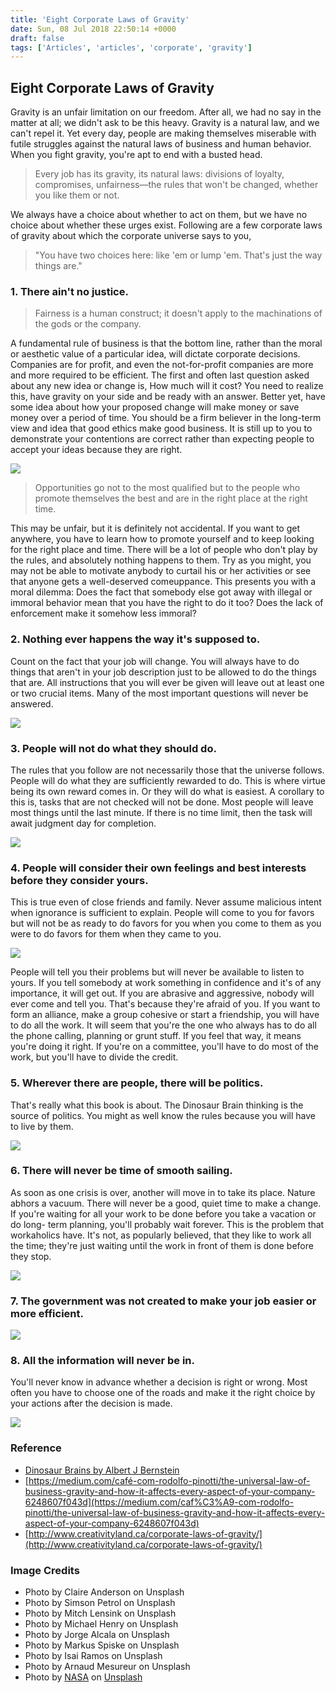 ```yaml
---
title: 'Eight Corporate Laws of Gravity'
date: Sun, 08 Jul 2018 22:50:14 +0000
draft: false
tags: ['Articles', 'articles', 'corporate', 'gravity']
---
```


Eight Corporate Laws of Gravity
-------------------------------

Gravity is an unfair limitation on our freedom. After all, we had no say in the matter at all; we didn't ask to be this heavy. Gravity is a natural law, and we can't repel it. Yet every day, people are making themselves miserable with futile struggles against the natural laws of business and human behavior. When you fight gravity, you're apt to end with a busted head.

> Every job has its gravity, its natural laws: divisions of loyalty, compromises, unfairness—the rules that won't be changed, whether you like them or not.

We always have a choice about whether to act on them, but we have no choice about whether these urges exist. Following are a few corporate laws of gravity about which the corporate universe says to you,

> "You have two choices here: like 'em or lump 'em. That's just the way things are."

### 1\. There ain't no justice.

> Fairness is a human construct; it doesn't apply to the machinations of the gods or the company.

A fundamental rule of business is that the bottom line, rather than the moral or aesthetic value of a particular idea, will dictate corporate decisions. Companies are for profit, and even the not-for-profit companies are more and more required to be efficient. The first and often last question asked about any new idea or change is, How much will it cost? You need to realize this, have gravity on your side and be ready with an answer. Better yet, have some idea about how your proposed change will make money or save money over a period of time. You should be a firm believer in the long-term view and idea that good ethics make good business. It is still up to you to demonstrate your contentions are correct rather than expecting people to accept your ideas because they are right.

![](http://hangaroundtheweb.com/wp-content/uploads/2018/07/claire-anderson-60670-unsplash.jpg)

> Opportunities go not to the most qualified but to the people who promote themselves the best and are in the right place at the right time.

This may be unfair, but it is definitely not accidental. If you want to get anywhere, you have to learn how to promote yourself and to keep looking for the right place and time. There will be a lot of people who don't play by the rules, and absolutely nothing happens to them. Try as you might, you may not be able to motivate anybody to curtail his or her activities or see that anyone gets a well-deserved comeuppance. This presents you with a moral dilemma: Does the fact that somebody else got away with illegal or immoral behavior mean that you have the right to do it too? Does the lack of enforcement make it somehow less immoral?

### 2\. Nothing ever happens the way it's supposed to.

Count on the fact that your job will change. You will always have to do things that aren't in your job description just to be allowed to do the things that are. All instructions that you will ever be given will leave out at least one or two crucial items. Many of the most important questions will never be answered.

![](http://hangaroundtheweb.com/wp-content/uploads/2018/07/simson-petrol-133138-unsplash.jpg)

### 3\. People will not do what they should do.

The rules that you follow are not necessarily those that the universe follows. People will do what they are sufficiently rewarded to do. This is where virtue being its own reward comes in. Or they will do what is easiest. A corollary to this is, tasks that are not checked will not be done. Most people will leave most things until the last minute. If there is no time limit, then the task will await judgment day for completion.

![](http://hangaroundtheweb.com/wp-content/uploads/2018/07/mitch-lensink-213301-unsplash.jpg)

### 4\. People will consider their own feelings and best interests before they consider yours.

This is true even of close friends and family. Never assume malicious intent when ignorance is sufficient to explain. People will come to you for favors but will not be as ready to do favors for you when you come to them as you were to do favors for them when they came to you.

![](http://hangaroundtheweb.com/wp-content/uploads/2018/07/arnaud-mesureur-86639-unsplash.jpg)

People will tell you their problems but will never be available to listen to yours. If you tell somebody at work something in confidence and it's of any importance, it will get out. If you are abrasive and aggressive, nobody will ever come and tell you. That's because they're afraid of you. If you want to form an alliance, make a group cohesive or start a friendship, you will have to do all the work. It will seem that you're the one who always has to do all the phone calling, planning or grunt stuff. If you feel that way, it means you're doing it right. If you're on a committee, you'll have to do most of the work, but you'll have to divide the credit.

### 5\. Wherever there are people, there will be politics.

That's really what this book is about. The Dinosaur Brain thinking is the source of politics. You might as well know the rules because you will have to live by them.

![](http://hangaroundtheweb.com/wp-content/uploads/2018/07/isai-ramos-451950-unsplash.jpg)

### 6\. There will never be time of smooth sailing.

As soon as one crisis is over, another will move in to take its place. Nature abhors a vacuum. There will never be a good, quiet time to make a change. If you're waiting for all your work to be done before you take a vacation or do long- term planning, you'll probably wait forever. This is the problem that workaholics have. It's not, as popularly believed, that they like to work all the time; they're just waiting until the work in front of them is done before they stop.

![](http://hangaroundtheweb.com/wp-content/uploads/2018/07/michael-henry-389405-unsplash.jpg)

### 7\. The government was not created to make your job easier or more efficient.

![](http://hangaroundtheweb.com/wp-content/uploads/2018/07/jorge-alcala-325378-unsplash.jpg)

### 8\. All the information will never be in.

You'll never know in advance whether a decision is right or wrong. Most often you have to choose one of the roads and make it the right choice by your actions after the decision is made.

![](http://hangaroundtheweb.com/wp-content/uploads/2018/07/markus-spiske-207946-unsplash.jpg)

### Reference

*   [Dinosaur Brains by Albert J Bernstein](http://amzn.in/5oNz4is)
*   [https://medium.com/café-com-rodolfo-pinotti/the-universal-law-of-business-gravity-and-how-it-affects-every-aspect-of-your-company-6248607f043d](https://medium.com/caf%C3%A9-com-rodolfo-pinotti/the-universal-law-of-business-gravity-and-how-it-affects-every-aspect-of-your-company-6248607f043d)
*   [http://www.creativityland.ca/corporate-laws-of-gravity/](http://www.creativityland.ca/corporate-laws-of-gravity/)

### Image Credits

*   Photo by Claire Anderson on Unsplash
*   Photo by Simson Petrol on Unsplash
*   Photo by Mitch Lensink on Unsplash
*   Photo by Michael Henry on Unsplash
*   Photo by Jorge Alcala on Unsplash
*   Photo by Markus Spiske on Unsplash
*   Photo by Isai Ramos on Unsplash
*   Photo by Arnaud Mesureur on Unsplash
*   Photo by [NASA](https://unsplash.com/photos/Yj1M5riCKk4?utm_source=unsplash&utm_medium=referral&utm_content=creditCopyText) on [Unsplash](https://unsplash.com/search/photos/gravity?utm_source=unsplash&utm_medium=referral&utm_content=creditCopyText)